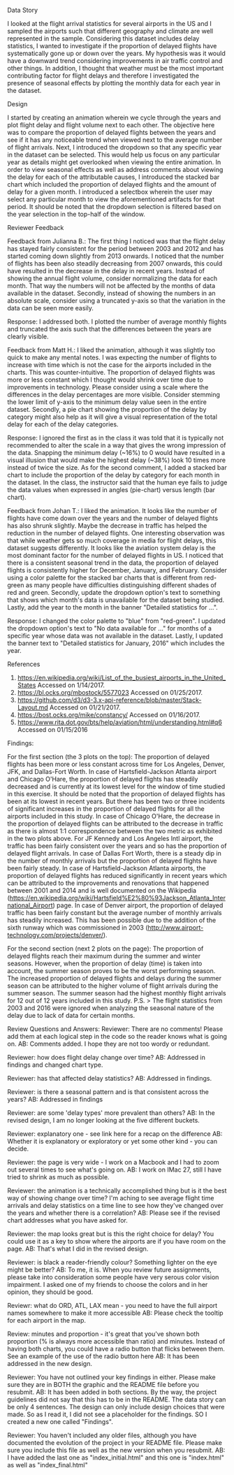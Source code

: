 Data Story

I looked at the flight arrival statistics for several airports in the US and I sampled the airports such that different geography and climate are well represented in the sample.
Considering this dataset includes delay statistics, I wanted to investigate if the proportion of delayed flights have systematically gone up or down over the years. My hypothesis was it would have a downward trend considering improvements in air traffic control and other things. 
In addition, I thought that weather must be the most important contributing factor for flight delays and therefore I investigated the presence of seasonal effects by plotting the monthly data for each year in the dataset.

Design

I started by creating an animation wherein we cycle through the years and plot flight delay and flight volume next to each other. The objective here was to compare the proportion of delayed flights between the years and see if it has any noticeable trend when viewed next to the average number of flight arrivals.
Next, I introduced the dropdown so that any specific year in the dataset can be selected. This would help us focus on any particular year as details might get overlooked when viewing the entire animation.
In order to view seasonal effects as well as address comments about viewing the delay for each of the attributable causes, I introduced the stacked bar chart which included the proportion of delayed flights and the amount of delay for a given month. I introduced a selectbox wherein the user may select any particular month to view the aforementioned artifacts for that period. It should be noted that the dropdown selection is filtered based on the year selection in the top-half of the window.

Reviewer Feedback

Feedback from Julianna B.: 
The first thing I noticed was that the flight delay has stayed fairly consistent for the period between 2003 and 2012 and has started coming down slightly from 2013 onwards. I noticed that the number of flights has been also steadily decreasing from 2007 onwards, this could have resulted in the decrease in the delay in recent years. 
Instead of showing the annual flight volume, consider normalizing the data for each month. That way the numbers will not be affected by the months of data available in the dataset. Secondly, instead of showing the numbers in an absolute scale, consider using a truncated y-axis so that the variation in the data can be seen more easily.

Response: I addressed both. I plotted the number of average monthly flights and truncated the axis such that the differences between the years are clearly visible.

Feedback from Matt H.: 
I liked the animation, although it was slightly too quick to make any mental notes. I was expecting the number of flights to increase with time which is not the case for the airports included in the charts. This was counter-intuitive. The proportion of delayed flights was more or less constant which I thought would shrink over time due to improvements in technology.
Please consider using a scale where the differences in the delay percentages are more visible. Consider stemming the lower limit of y-axis to the minimum delay value seen in the entire dataset. Secondly, a pie chart showing the proportion of the delay by category might also help as it will give a visual representation of the total delay for each of the delay categories.

Response: I ignored the first as in the class it was told that it is typically not recommended to alter the scale in a way that gives the wrong impression of the data. Snapping the minimum delay (~16%) to 0 would have resulted in a visual illusion that would make the highest delay (~38%) look 10 times more instead of twice the size. As for the second comment, I added a stacked bar chart to include the proportion of the delay by category for each month in the dataset. In the class, the instructor said that the human eye fails to judge the data values when expressed in angles (pie-chart) versus length (bar chart).

Feedback from Johan T.: 
I liked the animation. It looks like the number of flights have come down over the years and the number of delayed flights has also shrunk slightly. Maybe the decrease in traffic has helped the reduction in the number of delayed flights. One interesting observation was that while weather gets so much coverage in media for flight delays, this dataset suggests differently. It looks like the aviation system delay is the most dominant factor for the number of delayed flights in US. I noticed that there is a consistent seasonal trend in the data, the proportion of delayed flights is consistently higher for December, January, and February.
Consider using a color palette for the stacked bar charts that is different from red-green as many people have difficulties distinguishing different shades of red and green. Secondly, update the dropdown option's text to something that shows which month's data is unavailable for the dataset being studied. Lastly, add the year to the month in the banner "Detailed statistics for ...".

Response: I changed the color palette to "blue" from "red-green". I updated the dropdown option's text to "No data available for ..." for months of a specific year whose data was not available in the dataset. Lastly, I updated the banner text to "Detailed statistics for  January, 2016" which includes the year.

References

1. https://en.wikipedia.org/wiki/List_of_the_busiest_airports_in_the_United_States Accessed on 1/14/2017.
2. https://bl.ocks.org/mbostock/5577023 Accessed on 01/25/2017.
3. https://github.com/d3/d3-3.x-api-reference/blob/master/Stack-Layout.md Accessed on 01/21/2017.
4. https://bost.ocks.org/mike/constancy/ Accessed on 01/16/2017.
5. https://www.rita.dot.gov/bts/help/aviation/html/understanding.html#q6 Accessed on 01/15/2016


Findings:

For the first section (the 3 plots on the top):
The proportion of delayed flights has been more or less constant across time for Los Angeles, Denver, JFK, and Dallas-Fort Worth. In case of Hartsfield-Jackson Atlanta airport and Chicago O'Hare, the proportion of delayed flights has steadily decreased and is currently at its lowest level for the window of time studied in this exercise.
It should be noted that the proportion of delayed flights has been at its lowest in recent years. But there has been two or three incidents of significant increases in the proportion of delayed flights for all the airports included in this study.
In case of Chicago O'Hare, the decrease in the proportion of delayed flights can be attributed to the decrease in traffic as there is almost 1:1 correspondence between the two metric as exhibited in the two plots above.
For JF Kennedy and Los Angeles Intl airport, the traffic has been fairly consistent over the years and so has the proportion of delayed flight arrivals.
In case of Dallas Fort Worth, there is a steady dip in the number of monthly arrivals but the proportion of delayed flights have been fairly steady.
In case of Hartsfield-Jackson Atlanta airports, the proportion of delayed flights has reduced significantly in recent years which can be attributed to the improvements and renovations that happened between 2001 and 2014 and is well documented on the Wikipedia (https://en.wikipedia.org/wiki/Hartsfield%E2%80%93Jackson_Atlanta_International_Airport) page.
In case of Denver airport, the proportion of delayed traffic has been fairly constant but the average number of monthly arrivals has steadily increased. This has been possible due to the addition of the sixth runway which was commissioned in 2003 (http://www.airport-technology.com/projects/denver/).

For the second section (next 2 plots on the page):
The proportion of delayed flights reach their maximum during the summer and winter seasons. However, when the proportion of delay (time) is taken into account, the summer season proves to be the worst performing season.
The increased proportion of delayed flights and delays during the summer season can be attributed to the higher volume of flight arrivals during the summer season. The summer season had the highest monthly flight arrivals for 12 out of 12 years included in this study.
P.S. > The flight statistics from 2003 and 2016 were ignored when analyzing the seasonal nature of the delay due to lack of data for certain months.

Review Questions and Answers:
Reviewer: There are no comments! Please add them at each logical step in the code so the reader knows what is going on.
AB: Comments added. I hope they are not too wordy or redundant.

Reviewer: how does flight delay change over time?
AB: Addressed in findings and changed chart type.

Reviewer: has that affected delay statistics?
AB: Addressed in findings.

Reviewer: is there a seasonal pattern and is that consistent across the years?
AB: Addressed in findings

Reviewer: are some 'delay types' more prevalent than others?
AB: In the revised design, I am no longer looking at the five different buckets.

Reviewer: explanatory one - see link here for a recap on the difference
AB: Whether it is explanatory or exploratory or yet some other kind - you can decide.

Reviewer: the page is very wide - I work on a Macbook and I had to zoom out several times to see what's going on.
AB: I work on IMac 27, still I have tried to shrink as much as possible.

Reviewer: the animation is a technically accomplished thing but is it the best way of showing change over time? I'm aching to see average flight time arrivals and delay statistics on a time line to see how they've changed over the years and whether there is a correlation?
AB: Please see if the revised chart addresses what you have asked for.

Reviewer: the map looks great but is this the right choice for delay? You could use it as a key to show where the airports are if you have room on the page.
AB: That's what I did in the revised design. 

Reviewer: is black a reader-friendly colour? Something lighter on the eye might be better?
AB: To me, it is. When you review future assignments, please take into consideration some people have very serous color vision impairment. I asked one of my friends to choose the colors and in her opinion, they should be good.

Reviewr: what do ORD, ATL, LAX mean - you need to have the full airport names somewhere to make it more accessible
AB: Please check the tooltip for each airport in the map.

Review: minutes and proportion - it's great that you've shown both proportion (% is always more accessible than ratio) and minutes. Instead of having both charts, you could have a radio button that flicks between them. See an example of the use of the radio button here
AB: It has been addressed in the new design.

Reviewer: You have not outlined your key findings in either. Please make sure they are in BOTH the graphic and the README file before you resubmit.
AB: It has been added in both sections. By the way, the project guidelines did not say that this has to be in the README. The data story can be only 4 sentences. The design can only include design choices that were made. So as I read it, I did not see a placeholder for the findings. SO I created a new one called "Findings".

Reviewer: You haven't included any older files, although you have documented the evolution of the project in your README file. Please make sure you include this file as well as the new version when you resubmit.
AB: I have added the last one as "index_initial.html" and this one is "index.html" as well as "index_final.html"
